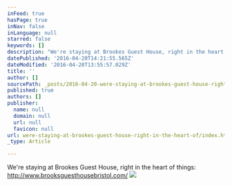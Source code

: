 ```yaml
---
inFeed: true
hasPage: true
inNav: false
inLanguage: null
starred: false
keywords: []
description: "We're staying at Brookes Guest House, right in the heart of things: http://www.brooksguesthousebristol.com/ "
datePublished: '2016-04-20T14:21:55.565Z'
dateModified: '2016-04-20T13:55:57.029Z'
title: ''
author: []
sourcePath: _posts/2016-04-20-were-staying-at-brookes-guest-house-right-in-the-heart-of.md
published: true
authors: []
publisher:
  name: null
  domain: null
  url: null
  favicon: null
url: were-staying-at-brookes-guest-house-right-in-the-heart-of/index.html
_type: Article

---
```

We're staying at Brookes Guest House, right in the heart of things: http://www.brooksguesthousebristol.com/
![](https://the-grid-user-content.s3-us-west-2.amazonaws.com/b0dc10bb-c243-41d1-987a-1dd524bc7b2f.png)